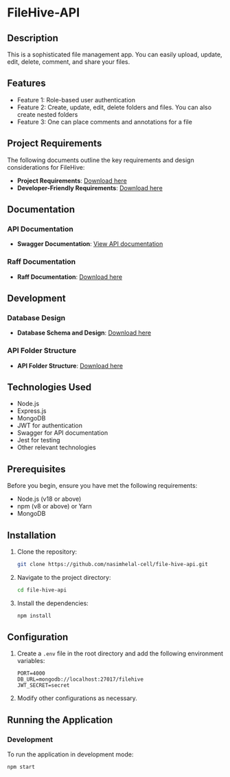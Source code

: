 
# FileHive-API

## Description
This is a sophisticated file management app. You can easily upload, update, edit, delete, comment, and share your files.

## Features
- Feature 1: Role-based user authentication
- Feature 2: Create, update, edit, delete folders and files. You can also create nested folders
- Feature 3: One can place comments and annotations for a file

## Project Requirements
The following documents outline the key requirements and design considerations for FileHive:

- **Project Requirements**: [Download here](https://drive.google.com/file/d/14Lj_C1NDF96JrByKIYZtshW6vBSWAgjt/view?usp=sharing)
- **Developer-Friendly Requirements**: [Download here](https://drive.google.com/file/d/1FeB2pMxJv0hCSdt0nimtFtHBJDp-ZhRF/view?usp=sharing)

## Documentation

### API Documentation
- **Swagger Documentation**: [View API documentation](https://app.swaggerhub.com/apis/NASIMHELAL123/FileHive/1.0.0)

### Raff Documentation
- **Raff Documentation**: [Download here](https://drive.google.com/file/d/1eyfBELhgVwjplhQUZi3hOjf4y2lCLS9L/view?usp=drive_link)

## Development

### Database Design
- **Database Schema and Design**: [Download here](https://drive.google.com/file/d/1_gbwNTvBKojJxUmO1Pl_bRtx3XQyzNYB/view?usp=sharing)

### API Folder Structure
- **API Folder Structure**: [Download here](https://drive.google.com/file/d/1oThJn1DSl6_X49F4UgpEM5dIehuqxOKB/view?usp=sharing)


## Technologies Used
- Node.js
- Express.js
- MongoDB
- JWT for authentication
- Swagger for API documentation
- Jest for testing
- Other relevant technologies

## Prerequisites
Before you begin, ensure you have met the following requirements:
- Node.js (v18 or above)
- npm (v8 or above) or Yarn
- MongoDB

## Installation
1. Clone the repository:
    ```bash
    git clone https://github.com/nasimhelal-cell/file-hive-api.git
    ```
2. Navigate to the project directory:
    ```bash
    cd file-hive-api
    ```
3. Install the dependencies:
    ```bash
    npm install
    ```

## Configuration
1. Create a `.env` file in the root directory and add the following environment variables:
    ```plaintext
    PORT=4000
    DB_URL=mongodb://localhost:27017/filehive
    JWT_SECRET=secret
    ```

2. Modify other configurations as necessary.

## Running the Application
### Development
To run the application in development mode:
```bash
npm start

